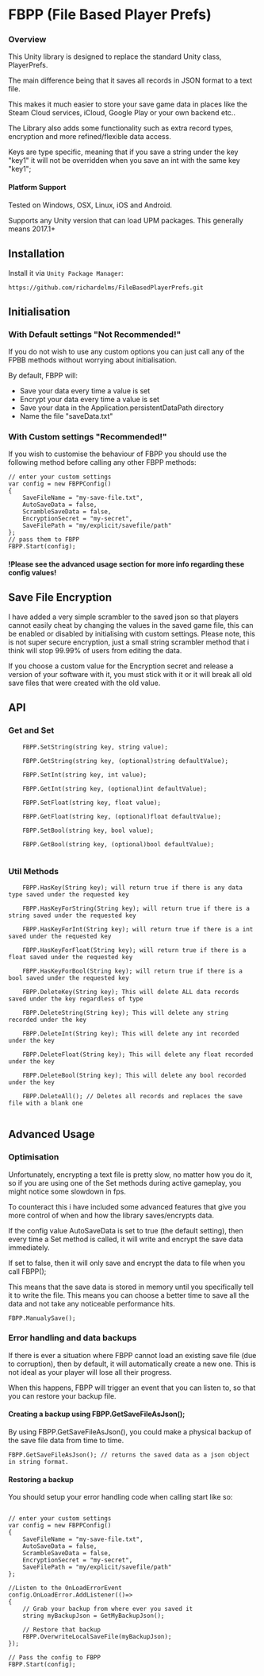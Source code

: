 # FBPP (File Based Player Prefs)

### Overview

This Unity library is designed to replace the standard Unity class, PlayerPrefs. 

The main difference being that it saves all records in JSON format to a text file.

This makes it much easier to store your save game data in places like the Steam Cloud services, iCloud, Google Play or your own backend etc..

The Library also adds some functionality such as extra record types, encryption and more refined/flexible data access.

Keys are type specific, meaning that if you save a string under the key "key1" it will not be overridden when you save an int with the same key "key1";

#### Platform Support

Tested on Windows, OSX, Linux, iOS and Android.

Supports any Unity version that can load UPM packages. This generally means 2017.1+

## Installation

Install it via `Unity Package Manager`:
```
https://github.com/richardelms/FileBasedPlayerPrefs.git
```
## Initialisation

### With Default settings "Not Recommended!"

If you do not wish to use any custom options you can just call any of the FPBB methods without worrying about initialisation.

By default, FBPP will:

- Save your data every time a value is set
- Encrypt your data every time a value is set
- Save your data in the Application.persistentDataPath directory
- Name the file "saveData.txt"

### With Custom settings "Recommended!"

If you wish to customise the behaviour of FBPP you should use the following method before calling any other FBPP methods:

```
// enter your custom settings
var config = new FBPPConfig()
{
    SaveFileName = "my-save-file.txt",
    AutoSaveData = false,
    ScrambleSaveData = false,
    EncryptionSecret = "my-secret",
    SaveFilePath = "my/explicit/savefile/path"
};
// pass them to FBPP
FBPP.Start(config);
```
#### !Please see the advanced usage section for more info regarding these config values! 

## Save File Encryption

I have added a very simple scrambler to the saved json so that players cannot easily cheat by changing the values in the saved game file, this can be enabled or disabled by initialising with custom settings. Please note, this is not super secure encryption, just a small string scrambler method that i think will stop 99.99% of users from editing the data.

If you choose a custom value for the Encryption secret and release a version of your software with it, you must stick with it or it will break all old save files that were created with the old value.

## API

### Get and Set
```
    FBPP.SetString(string key, string value);

    FBPP.GetString(string key, (optional)string defaultValue);
    
    FBPP.SetInt(string key, int value);

    FBPP.GetInt(string key, (optional)int defaultValue); 
    
    FBPP.SetFloat(string key, float value);

    FBPP.GetFloat(string key, (optional)float defaultValue); 
    
    FBPP.SetBool(string key, bool value);

    FBPP.GetBool(string key, (optional)bool defaultValue);
    
```
### Util Methods
```
    FBPP.HasKey(String key); will return true if there is any data type saved under the requested key
    
    FBPP.HasKeyForString(String key); will return true if there is a string saved under the requested key
    
    FBPP.HasKeyForInt(String key); will return true if there is a int saved under the requested key
    
    FBPP.HasKeyForFloat(String key); will return true if there is a float saved under the requested key
    
    FBPP.HasKeyForBool(String key); will return true if there is a bool saved under the requested key
    
    FBPP.DeleteKey(String key); This will delete ALL data records saved under the key regardless of type
    
    FBPP.DeleteString(String key); This will delete any string recorded under the key
    
    FBPP.DeleteInt(String key); This will delete any int recorded under the key
    
    FBPP.DeleteFloat(String key); This will delete any float recorded under the key
    
    FBPP.DeleteBool(String key); This will delete any bool recorded under the key

    FBPP.DeleteAll(); // Deletes all records and replaces the save file with a blank one
    
```

## Advanced Usage 

### Optimisation 

Unfortunately, encrypting a text file is pretty slow, no matter how you do it, so if you are using one of the Set methods during active gameplay, you might notice some slowdown in fps.

To counteract this i have included some advanced features that give you more control of when and how the library saves/encrypts data.

If the config value AutoSaveData is set to true (the default setting), then every time a Set method is called, it will write and encrypt the save data immediately.

If set to false, then it will only save and encrypt the data to file when you call FBPP();

This means that the save data is stored in memory until you specifically tell it to write the file. This means you can choose a better time to save all the data and not take any noticeable performance hits.

```
FBPP.ManualySave();

```

### Error handling and data backups

If there is ever a situation where FBPP cannot load an existing save file (due to corruption), then by default, it will automatically create a new one. This is not ideal as your player will lose all their progress.

When this happens, FBPP will trigger an event that you can listen to, so that you can restore your backup file.

#### Creating a backup using FBPP.GetSaveFileAsJson();

By using FBPP.GetSaveFileAsJson(), you could make a physical backup of the save file data from time to time.

```
FBPP.GetSaveFileAsJson(); // returns the saved data as a json object in string format.
```

#### Restoring a backup

You should setup your error handling code when calling start like so:

```

// enter your custom settings
var config = new FBPPConfig()
{
    SaveFileName = "my-save-file.txt",
    AutoSaveData = false,
    ScrambleSaveData = false,
    EncryptionSecret = "my-secret",
    SaveFilePath = "my/explicit/savefile/path"
};

//Listen to the OnLoadErrorEvent
config.OnLoadError.AddListener(()=>
{
    // Grab your backup from where ever you saved it
    string myBackupJson = GetMyBackupJson();

    // Restore that backup
    FBPP.OverwriteLocalSaveFile(myBackupJson);
});

// Pass the config to FBPP
FBPP.Start(config);
```


